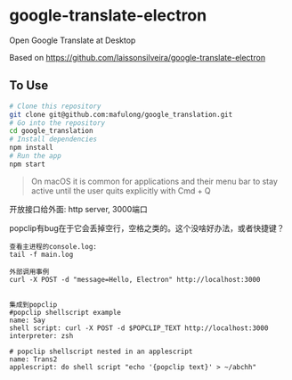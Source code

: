 # google-translate-electron

Open Google Translate at Desktop

Based on https://github.com/laissonsilveira/google-translate-electron

## To Use

```bash
# Clone this repository
git clone git@github.com:mafulong/google_translation.git
# Go into the repository
cd google_translation
# Install dependencies
npm install
# Run the app
npm start
```

> On macOS it is common for applications and their menu bar to stay active until the user quits explicitly with Cmd + Q


开放接口给外面: http server, 3000端口

popclip有bug在于它会丢掉空行，空格之类的。这个没啥好办法，或者快捷键？


```
查看主进程的console.log:
tail -f main.log

外部调用事例
curl -X POST -d "message=Hello, Electron" http://localhost:3000


集成到popclip
#popclip shellscript example  
name: Say
shell script: curl -X POST -d $POPCLIP_TEXT http://localhost:3000
interpreter: zsh

# popclip shellscript nested in an applescript 
name: Trans2
applescript: do shell script "echo '{popclip text}' > ~/abchh"
```
